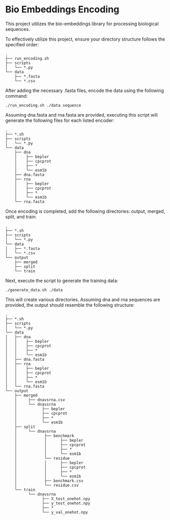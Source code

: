 # Bio Embeddings Encoding
This project utilizes the bio-embeddings library for processing biological sequences.

To effectively utilize this project, ensure your directory structure follows the specified order:
```
.
├── run_encoding.sh
├── scripts
│   └── *.py
└── data
    ├── *.fasta
    └── *.csv
```
After adding the necessary .fasta files, encode the data using the following command:
```
./run_encoding.sh ./data sequence
```
Assuming dna.fasta and rna.fasta are provided, executing this script will generate the following files for each listed encoder:
```
.
├── *.sh
├── scripts
│   └── *.py
└── data
    ├── dna
    │    ├── bepler
    │    ├── cpcprot
    │    ├── *
    │    └── esm1b
    ├── dna.fasta
    ├── rna
    │    ├── bepler
    │    ├── cpcprot
    │    ├── *
    │    └── esm1b
    └── rna.fasta
```
Once encoding is completed, add the following directories: output, merged, split, and train:
```
.
├── *.sh
├── scripts
│   └── *.py
└── data
│   ├── *.fasta
│   └── *.csv
└── output
    ├── merged
    ├── split
    └── train
```
Next, execute the script to generate the training data:
```
./generate_data.sh ./data
```
This will create various directories. Assuming dna and rna sequences are provided, the output should resemble the following structure:
```
.
├── *.sh
├── scripts
│   └── *.py
└── data
│   ├── dna
│   │    ├── bepler
│   │    ├── cpcprot
│   │    ├── *
│   │    └── esm1b
│   ├── dna.fasta
│   ├── rna
│   │    ├── bepler
│   │    ├── cpcprot
│   │    ├── *
│   │    └── esm1b
│   └── rna.fasta
└── output
    ├── merged
    │     ├── dnavsrna.csv
    │     └── dnavsrna
    │           ├── bepler
    │           ├── cpcprot
    │           ├── *
    │           └── esm1b
    ├── split
    │     └── dnavsrna
    │            ├── benchmark
    │            │      ├── bepler
    │            │      ├── cpcprot
    │            │      ├── *
    │            │      └── esm1b  
    │            └── residue
    │            │      ├── bepler
    │            │      ├── cpcprot
    │            │      ├── *
    │            │      └── esm1b
    │            ├── benchmark.csv
    │            └── residue.csv
    └── train
          └── dnavsrna
                ├── X_test_onehot.npy
                ├── y_test_onehot.npy
                ├── *
                └── y_val_onehot.npy
```
